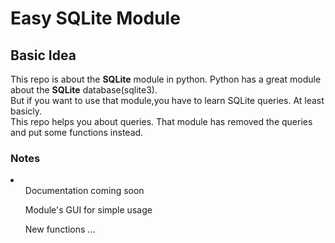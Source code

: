 # Easy SQLite Module
<h2> Basic Idea </h2>
<p>This repo is about the <strong>SQLite</strong> module in python. Python has a great module about the <strong>SQLite</strong> database(sqlite3).</br>
But if you want to use that module,you have to learn SQLite queries. At least basicly.</br>
This repo helps you about queries. That module has removed the queries and put some functions instead.</br></p>

<h3> Notes </h3>
<li>
  <ul> Documentation coming soon</ul>
  <ul> Module's GUI for simple usage </ul>
  <ul> New functions ... </ul>

